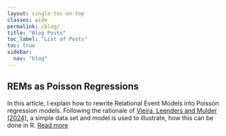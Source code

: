 ```yaml
---
layout: single-toc-on-top
classes: wide
permalink: /blog/
title: "Blog Posts"
toc_label: "List of Posts"
toc: true
sidebar:
  nav: "blog"
---
```


## REMs as Poisson Regressions

In this article, I explain how to rewrite Relational Event Models into Poisson regression models. Following the rationale of [Vieira, Leenders and Mulder (2024)](https://doi.org/10.1007/s42001-024-00290-7), a simple data set and model is used to illustrate, how this can be done in R. [Read more](/blog/rem-to-poisson/)